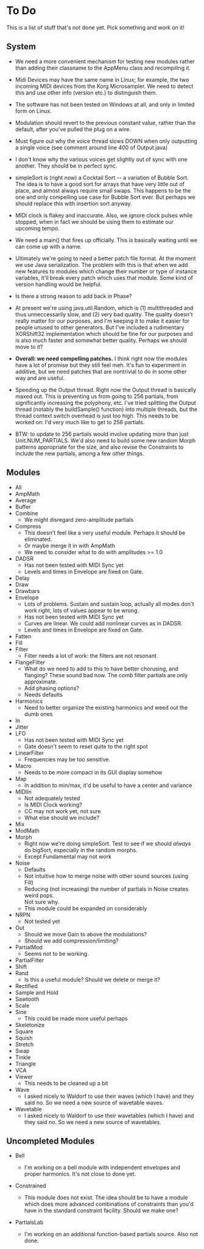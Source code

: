 To Do
=====

This is a list of stuff that's not done yet.  Pick something and work on it!


System
------

* We need a more convenient mechanism for testing new modules rather than adding 
  their classname to the AppMenu class and recompiling it.

* Midi Devices may have the same name in Linux; for example, the two incoming
  MIDI devices from the Korg Microsampler.  We need to detect this and use other
  info (version etc.) to distinguish them.

* The software has not been tested on Windows at all, and only in limited form on 
  Linux.

* Modulation should revert to the previous constant value, rather than the default, after you've pulled the plug on a wire.

* Must figure out why the voice thread slows DOWN when only outputting a
  single voice (see comment around line 400 of Output.java)

* I don't know why the various voices get slightly out of sync with one
  another.  They should be in perfect sync.  

* simpleSort is (right now) a Cocktail Sort -- a variation of Bubble Sort.  The
  idea is to have a good sort for arrays that have very little out of place, and
  almost always require small swaps.  This happens to be the one and only compelling use case
  for Bubble Sort ever.  But perhaps we should replace this with insertion sort anyway.  
  
* MIDI clock is flakey and inaccurate.  Also, we ignore clock pulses while stopped,
  when in fact we should be using them to estimate our upcoming tempo.

* We need a main() that fires up officially.  This is basically waiting until we
  can come up with a name.
  
* Ultimately we're going to need a better patch file format.  At the moment we use
  Java serialization.  The problem with this is that when we add new features to
  modules which change their number or type of instance variables, it'll break every
  patch which uses that module.  Some kind of version handling would be helpful. 
  
* Is there a strong reason to add back in Phase?

* At present we're using java.util.Random, which is (1) multithreaded and thus
  unneccessarily slow, and (2) very bad quality.  The quality doesn't really
  matter for our purposes, and I'm keeping it to make it easier for people
  unused to other generators.  But I've included a rudimentary XORShift32
  implementation which should be fine for our purposes and is also much faster
  and somewhat better quality.  Perhaps we should move to it?
  
* **Overall: we need compelling patches.**  I think right now the modules have a lot
  of promise but they still feel meh.  It's fun to experiment in additive, but
  we need patches that are nontrivial to do in some other way and are useful.

* Speeding up the Output thread.  Right now the Output thread is basically maxed out.
  This is preventing us from going to 256 partials, from significantly increasing
  the polyphony, etc.  I've tried splitting the Output thread (notably the
  buildSample() function) into multiple threads, but the thread context switch
  overhead is just too high.  This needs to be worked on: I'd very much like to get
  to 256 partials.

* BTW: to update to 256 partials would involve updating more than just Unit.NUM_PARTIALS.
  We'd also need to build some new random Morph patterns appropriate for the size,
  and also revise the Constraints to include the new partials, among a few other things.


Modules
-------

* All
* AmpMath
* Average
* Buffer
* Combine
  - We might disregard zero-amplitude partials
* Compress
  - This doesn't feel like a very useful module.  Perhaps it should be eliminated.
  - Or maybe merge it in with AmpMath
  - We need to consider what to do with amplitudes >= 1.0
* DADSR
  - Has not been tested with MIDI Sync yet
  - Levels and times in Envelope are fixed on Gate.  
* Delay
* Draw
* Drawbars
* Envelope
  - Lots of problems.  Sustain and sustain loop, actually all modes don't work right, lots of values appear to be wrong.
  - Has not been tested with MIDI Sync yet
  - Curves are linear.  We could add nonlinear curves as in DADSR.
  - Levels and times in Envelope are fixed on Gate.  
* Fatten
* Fill
* Filter
  - Filter needs a lot of work: the filters are not resonant.
* FlangeFilter
  - What do we need to add to this to have better chorusing, and flanging?  These sound bad now.  The comb filter partials are only approximate.
  - Add phasing options?
  - Needs defaults  
* Harmonics
  - Need to better organize the existing harmonics and weed out the dumb ones
* In
* Jitter
* LFO
  - Has not been tested with MIDI Sync yet
  - Gate doesn't seem to reset quite to the right spot
* LinearFilter
  - Frequencies may be too sensitive.
* Macro
  - Needs to be more compact in its GUI display somehow
* Map
  - In addition to min/max, it'd be useful to have a center and variance
* MIDIIn
  - Not adequately tested
  - Is MIDI Clock working?
  - CC may not work yet, not sure
  - What else should we include?
* Mix
* ModMath
* Morph
  - Right now we're doing simpleSort.  Test to see if we should *always*
    do bigSort, especially in the random morphs.
  - Except Fundamental may not work
* Noise
  - Defaults
  - Not intuitive how to merge noise with other sound sources (using Fill)
  - Reducing (not increasing) the number of partials in Noise creates weird pops.  
    Not sure why.
  - This module could be expanded on considerably
* NRPN
  - Not tested yet
* Out
  - Should we move Gain to above the modulations?
  - Should we add compression/limiting?
* PartialMod
  - Seems not to be working.
* PartialFilter
* Shift
* Rand
  - Is this a useful module?  Should we delete or merge it?
* Rectified
* Sample and Hold
* Sawtooth
* Scale
* Sine
  -  This could be made more useful perhaps
* Skeletonize
* Square
* Squish
* Stretch
* Swap
* Tinkle
* Triangle
* VCA
* Viewer
  - This needs to be cleaned up a bit
* Wave
  - I asked nicely to Waldorf to use their waves (which I have) and they said no.
    So we need a new source of wavetable waves.
* Wavetable
  - I asked nicely to Waldorf to use their wavetables (which I have) and they said no.
    So we need a new source of wavetables.

Uncompleted Modules
-------------------

* Bell
  - I'm working on a bell module with independent envelopes and proper harmonics.  It's not close to done yet.

* Constrained
  - This module does not exist. The idea should be to have a module which does more
    advanced combinations of constraints than you'd have in the standard constraint
    facility.  Should we make one?

* PartialsLab
  - I'm working on an additional function-based partials source.  Also not done.

